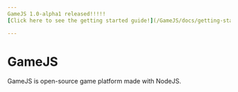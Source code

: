 ```yaml
---
GameJS 1.0-alpha1 released!!!!!
[Click here to see the getting started guide!](/GameJS/docs/getting-started)

---
```


# GameJS
GameJS is open-source game platform made with NodeJS.
